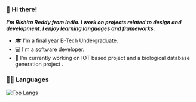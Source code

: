 ### 👋 Hi there!
***I'm Rishita Reddy from India. I work on projects related to design and development. I enjoy learning languages and frameworks.***

- 🎓 I’m a final year B-Tech Undergraduate.
- 💻 I'm a software developer.
- 🔭 I’m currently working on IOT based project and a biological database generation project .

### 👩‍💻 Languages 
<!--[![Top Langs](https://github-readme-stats.vercel.app/api/top-langs/?username=RishitaReddyChilla&show_icons=true&theme=tokyonight)](https://github.com/anuraghazra/github-readme-stats)-->
[![Top Langs](https://github-readme-stats.vercel.app/api/top-langs/?username=RishitaReddyChilla&langs_count=6)](https://github.com/anuraghazra/github-readme-stats)
<br>



<!--
**RishitaReddyChilla/RishitaReddyChilla** is a ✨ _special_ ✨ repository because its `README.md` (this file) appears on your GitHub profile.

Here are some ideas to get you started:

- 🔭 I’m currently working on ...
- 🌱 I’m currently learning ...
- 👯 I’m looking to collaborate on ...
- 🤔 I’m looking for help with ...
- 💬 Ask me about ...
- 📫 How to reach me: ...
- 😄 Pronouns: ...
- ⚡ Fun fact: ...
-->

